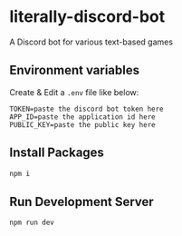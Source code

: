 # literally-discord-bot
A Discord bot for various text-based games

## Environment variables

Create & Edit a `.env` file like below:

```
TOKEN=paste the discord bot token here
APP_ID=paste the application id here
PUBLIC_KEY=paste the public key here
```

## Install Packages
```sh
npm i
```

## Run Development Server
```sh
npm run dev
```
